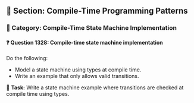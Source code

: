## 📘 Section: Compile-Time Programming Patterns  
### 🔹 Category: Compile-Time State Machine Implementation  
#### ❓ Question 1328: Compile-time state machine implementation

Do the following:

- Model a state machine using types at compile time.
- Write an example that only allows valid transitions.

🔧 **Task:** Write a state machine example where transitions are checked at compile time using types.
